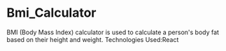 # Bmi_Calculator

 BMI (Body Mass Index) calculator is  used to calculate a person's body fat based on their height and weight.
 Technologies Used:React
